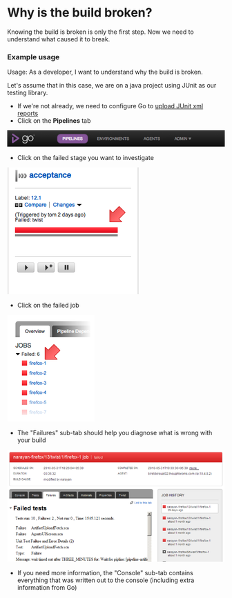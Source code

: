 # Why is the build broken?

Knowing the build is broken is only the first step. Now we need to understand what caused it to break.

### Example usage

Usage: As a developer, I want to understand why the build is broken.

Let's assume that in this case, we are on a java project using JUnit as our testing library.

-   If we're not already, we need to configure Go to [upload JUnit xml reports](../configuration/dev_upload_test_report.md)
-   Click on the **Pipelines** tab

![](../resources/images/topnav_pipelines.png)

-   Click on the failed stage you want to investigate

![](../resources/images/click_on_stage.png)

-   Click on the failed job

![](../resources/images/7_click_failed_job.png)

-   The "Failures" sub-tab should help you diagnose what is wrong with your build

![](../resources/images/8_failures_tab.png)

-   If you need more information, the "Console" sub-tab contains everything that was written out to the console (including extra information from Go)